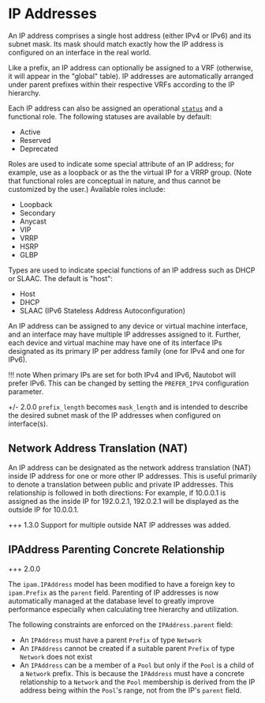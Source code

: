 # IP Addresses

An IP address comprises a single host address (either IPv4 or IPv6) and its subnet mask. Its mask should match exactly how the IP address is configured on an interface in the real world.

Like a prefix, an IP address can optionally be assigned to a VRF (otherwise, it will appear in the "global" table). IP addresses are automatically arranged under parent prefixes within their respective VRFs according to the IP hierarchy.

Each IP address can also be assigned an operational [`status`](../../platform-functionality/status.md) and a functional role.  The following statuses are available by default:

* Active
* Reserved
* Deprecated

Roles are used to indicate some special attribute of an IP address; for example, use as a loopback or as the the virtual IP for a VRRP group. (Note that functional roles are conceptual in nature, and thus cannot be customized by the user.) Available roles include:

* Loopback
* Secondary
* Anycast
* VIP
* VRRP
* HSRP
* GLBP

Types are used to indicate special functions of an IP address such as DHCP or SLAAC. The default is "host":

* Host
* DHCP
* SLAAC (IPv6 Stateless Address Autoconfiguration)

An IP address can be assigned to any device or virtual machine interface, and an interface may have multiple IP addresses assigned to it. Further, each device and virtual machine may have one of its interface IPs designated as its primary IP per address family (one for IPv4 and one for IPv6).

!!! note
    When primary IPs are set for both IPv4 and IPv6, Nautobot will prefer IPv6. This can be changed by setting the `PREFER_IPV4` configuration parameter.

+/- 2.0.0
    `prefix_length` becomes `mask_length` and is intended to describe the desired subnet mask of the IP addresses when configured on interface(s).

## Network Address Translation (NAT)

An IP address can be designated as the network address translation (NAT) inside IP address for one or more other IP addresses. This is useful primarily to denote a translation between public and private IP addresses. This relationship is followed in both directions: For example, if 10.0.0.1 is assigned as the inside IP for 192.0.2.1, 192.0.2.1 will be displayed as the outside IP for 10.0.0.1.

+++ 1.3.0
    Support for multiple outside NAT IP addresses was added.

## IPAddress Parenting Concrete Relationship

+++ 2.0.0

The `ipam.IPAddress` model has been modified to have a foreign key to `ipam.Prefix` as the `parent` field. Parenting of IP addresses is now automatically managed at the database level to greatly improve performance especially when calculating tree hierarchy and utilization.

The following constraints are enforced on the `IPAddress.parent` field:

* An `IPAddress` must have a parent `Prefix` of type `Network`
* An `IPAddress` cannot be created if a suitable parent `Prefix` of type `Network` does not exist
* An `IPAddress` can be a member of a `Pool` but only if the `Pool` is a child of a `Network` prefix. This is because the `IPAddress` must have a concrete relationship to a `Network` and the `Pool` membership is derived from the IP address being within the `Pool`'s range, not from the IP's `parent` field.
